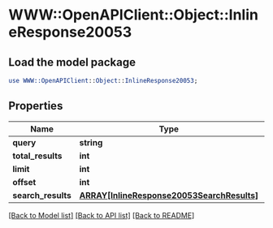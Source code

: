 # WWW::OpenAPIClient::Object::InlineResponse20053

## Load the model package
```perl
use WWW::OpenAPIClient::Object::InlineResponse20053;
```

## Properties
Name | Type | Description | Notes
------------ | ------------- | ------------- | -------------
**query** | **string** |  | 
**total_results** | **int** |  | 
**limit** | **int** |  | 
**offset** | **int** |  | 
**search_results** | [**ARRAY[InlineResponse20053SearchResults]**](InlineResponse20053SearchResults.md) |  | 

[[Back to Model list]](../README.md#documentation-for-models) [[Back to API list]](../README.md#documentation-for-api-endpoints) [[Back to README]](../README.md)


